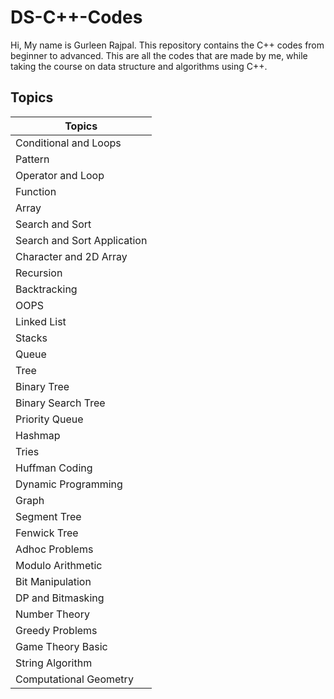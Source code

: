 # DS-C++-Codes
Hi, My name is Gurleen Rajpal. This repository contains the C++ codes from beginner to advanced. This are all the codes that are made by me, while taking the course on data structure and algorithms using C++. 
## Topics
| Topics | 
| ------ | 
| Conditional and Loops |
| Pattern |
| Operator and Loop |
| Function |
| Array |
| Search and Sort |
| Search and Sort Application |
| Character and 2D Array |
| Recursion |
| Backtracking |
| OOPS |
| Linked List |
| Stacks |
| Queue |
| Tree |
| Binary Tree |
| Binary Search Tree |
| Priority Queue |
| Hashmap |
| Tries |
| Huffman Coding |
| Dynamic Programming |
| Graph |
| Segment Tree |
| Fenwick Tree |
| Adhoc Problems |
| Modulo Arithmetic |
| Bit Manipulation |
| DP and Bitmasking |
| Number Theory |
| Greedy Problems |
| Game Theory Basic |
| String Algorithm |
| Computational Geometry |

